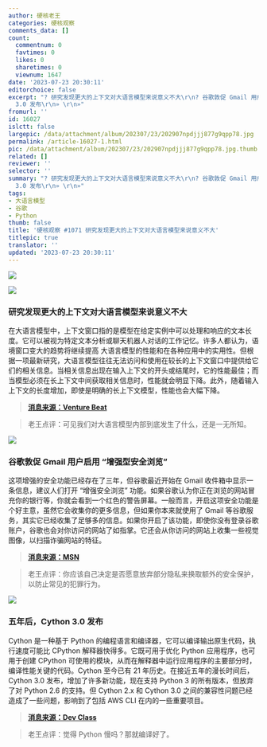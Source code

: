 ```yaml
---
author: 硬核老王
categories: 硬核观察
comments_data: []
count:
  commentnum: 0
  favtimes: 0
  likes: 0
  sharetimes: 0
  viewnum: 1647
date: '2023-07-23 20:30:11'
editorchoice: false
excerpt: "? 研究发现更大的上下文对大语言模型来说意义不大\r\n? 谷歌敦促 Gmail 用户启用 “增强型安全浏览”\r\n? 五年后，Cython
  3.0 发布\r\n» \r\n»"
fromurl: ''
id: 16027
islctt: false
largepic: /data/attachment/album/202307/23/202907npdjjj877g9qpp78.jpg
permalink: /article-16027-1.html
pic: /data/attachment/album/202307/23/202907npdjjj877g9qpp78.jpg.thumb.jpg
related: []
reviewer: ''
selector: ''
summary: "? 研究发现更大的上下文对大语言模型来说意义不大\r\n? 谷歌敦促 Gmail 用户启用 “增强型安全浏览”\r\n? 五年后，Cython
  3.0 发布\r\n» \r\n»"
tags:
- 大语言模型
- 谷歌
- Python
thumb: false
title: '硬核观察 #1071 研究发现更大的上下文对大语言模型来说意义不大'
titlepic: true
translator: ''
updated: '2023-07-23 20:30:11'
---
```


![](/data/attachment/album/202307/23/202907npdjjj877g9qpp78.jpg)


![](/data/attachment/album/202307/23/202919rhghhc1jgnwiieh6.jpg)


### 研究发现更大的上下文对大语言模型来说意义不大


在大语言模型中，上下文窗口指的是模型在给定实例中可以处理和响应的文本长度。它可以被视为特定文本分析或聊天机器人对话的工作记忆。许多人都认为，语境窗口变大的趋势将继续提高 大语言模型的性能和在各种应用中的实用性。但根据一项最新研究，大语言模型往往无法访问和使用在较长的上下文窗口中提供给它们的相关信息。当相关信息出现在输入上下文的开头或结尾时，它的性能最佳；而当模型必须在长上下文中间获取相关信息时，性能就会明显下降。此外，随着输入上下文的长度增加，即使是明确的长上下文模型，性能也会大幅下降。



> 
> **[消息来源：Venture Beat](https://venturebeat.com/ai/stanford-study-challenges-assumptions-about-language-models-larger-context-doesnt-mean-better-understanding/)**
> 
> 
> 



> 
> 老王点评：可见我们对大语言模型内部到底发生了什么，还是一无所知。
> 
> 
> 


![](/data/attachment/album/202307/23/202934tdbwaqw6nnhqjj45.jpg)


### 谷歌敦促 Gmail 用户启用 “增强型安全浏览”


这项增强的安全功能已经存在了三年，但谷歌最近开始在 Gmail 收件箱中显示一条信息，建议人们打开 “增强安全浏览” 功能。如果谷歌认为你正在浏览的网站冒充你的银行等，你就会看到一个红色的警告屏幕。一般而言，开启这项安全功能是个好主意，虽然它会收集你的更多信息，但如果你本来就使用了 Gmail 等谷歌服务，其实它已经收集了足够多的信息。如果你开启了该功能，即使你没有登录谷歌账户，谷歌也会对你访问的网站了如指掌。它还会从你访问的网站上收集一些视觉图像，以扫描诈骗网站的特征。



> 
> **[消息来源：MSN](https://www.msn.com/en-us/news/technology/google-has-an-enhanced-safe-browsing-feature-should-you-use-it/ar-AA1eb0PY)**
> 
> 
> 



> 
> 老王点评：你应该自己决定是否愿意放弃部分隐私来换取额外的安全保护，以防止常见的犯罪行为。
> 
> 
> 


![](/data/attachment/album/202307/23/202949w79jap26a0lj1j0j.jpg)


### 五年后，Cython 3.0 发布


Cython 是一种基于 Python 的编程语言和编译器，它可以编译输出原生代码，执行速度可能比 CPython 解释器快得多。它既可用于优化 Python 应用程序，也可用于创建 CPython 可使用的模块，从而在解释器中运行应用程序的主要部分时，编译性能关键的代码。Cython 至今已有 21 年历史。在接近五年的漫长时间后，Cython 3.0 发布，增加了许多新功能，现在支持 Python 3 的所有版本，但放弃了对 Python 2.6 的支持。但 Cython 2.x 和 Cython 3.0 之间的兼容性问题已经造成了一些问题，影响到了包括 AWS CLI 在内的一些重要项目。



> 
> **[消息来源：Dev Class](https://devclass.com/2023/07/19/cython-3-0-released-after-nearly-5-years-but-beware-breaking-changes/)**
> 
> 
> 



> 
> 老王点评：觉得 Python 慢吗？那就编译好了。
> 
> 
>